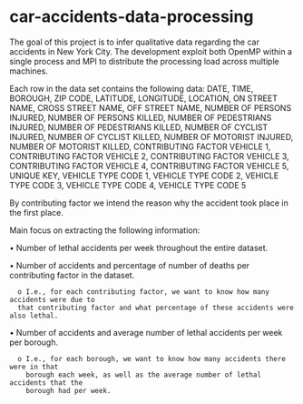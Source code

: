# car-accidents-data-processing
The goal of this project is to infer qualitative data regarding the car accidents in New York City. The development exploit both OpenMP within a single process and MPI to distribute the processing load across multiple machines.

Each row in the data set contains the following data:
DATE, TIME, BOROUGH, ZIP CODE, LATITUDE, LONGITUDE, LOCATION, ON STREET NAME, CROSS
STREET NAME, OFF STREET NAME, NUMBER OF PERSONS INJURED, NUMBER OF PERSONS KILLED,
NUMBER OF PEDESTRIANS INJURED, NUMBER OF PEDESTRIANS KILLED, NUMBER OF CYCLIST
INJURED, NUMBER OF CYCLIST KILLED, NUMBER OF MOTORIST INJURED, NUMBER OF MOTORIST
KILLED, CONTRIBUTING FACTOR VEHICLE 1, CONTRIBUTING FACTOR VEHICLE 2, CONTRIBUTING
FACTOR VEHICLE 3, CONTRIBUTING FACTOR VEHICLE 4, CONTRIBUTING FACTOR VEHICLE 5, UNIQUE
KEY, VEHICLE TYPE CODE 1, VEHICLE TYPE CODE 2, VEHICLE TYPE CODE 3, VEHICLE TYPE CODE 4,
VEHICLE TYPE CODE 5

By contributing factor we intend the reason why the accident took place in the first place.

Main focus on extracting the following information:

  • Number of lethal accidents per week throughout the entire dataset.
  
  • Number of accidents and percentage of number of deaths per contributing factor in the
    dataset.
    
      o I.e., for each contributing factor, we want to know how many accidents were due to
      that contributing factor and what percentage of these accidents were also lethal.
      
  • Number of accidents and average number of lethal accidents per week per borough.
  
      o I.e., for each borough, we want to know how many accidents there were in that
        borough each week, as well as the average number of lethal accidents that the
        borough had per week.
